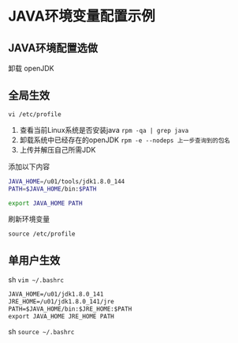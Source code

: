 # JAVA环境变量配置示例

## JAVA环境配置选做
卸载 openJDK



## 全局生效
`vi /etc/profile`

1. 查看当前Linux系统是否安装java
`rpm -qa | grep java`
2. 卸载系统中已经存在的openJDK
`rpm -e --nodeps 上一步查询到的包名`
3. 上传并解压自己所需JDK

添加以下内容

```bash
JAVA_HOME=/u01/tools/jdk1.8.0_144
PATH=$JAVA_HOME/bin:$PATH

export JAVA_HOME PATH
```

刷新环境变量

`source /etc/profile`



## 单用户生效

sh `vim ~/.bashrc `



```txt
JAVA_HOME=/u01/jdk1.8.0_141
JRE_HOME=/u01/jdk1.8.0_141/jre
PATH=$JAVA_HOME/bin:$JRE_HOME:$PATH
export JAVA_HOME JRE_HOME PATH
```



sh `source ~/.bashrc`

